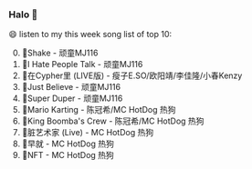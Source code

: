 

### Halo 👋

😄 listen to my this week song list of top 10:

0. 🌈Shake - 顽童MJ116
1. 🌈I Hate People Talk - 顽童MJ116
2. 🌈在Cypher里  (LIVE版) - 瘦子E.SO/欧阳靖/李佳隆/小春Kenzy
3. 🌈Just Believe - 顽童MJ116
4. 🌈Super Duper - 顽童MJ116
5. 🌈Mario Karting - 陈冠希/MC HotDog 热狗
6. 🌈King Boomba's Crew - 陈冠希/MC HotDog 热狗
7. 🌈脏艺术家 (Live) - MC HotDog 热狗
8. 🌈早就 - MC HotDog 热狗
9. 🌈NFT - MC HotDog 热狗

